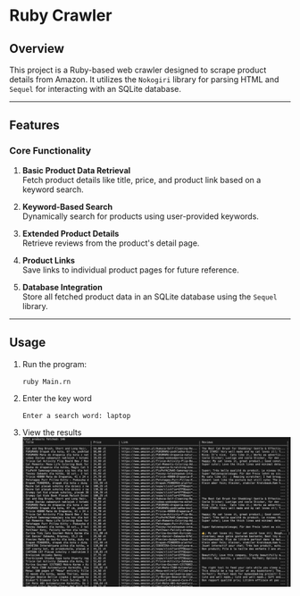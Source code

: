 # Ruby Crawler

## Overview

This project is a Ruby-based web crawler designed to scrape product details from Amazon. It utilizes the `Nokogiri` library for parsing HTML and `Sequel` for interacting with an SQLite database.

---

## Features

### Core Functionality
1. **Basic Product Data Retrieval**  
   Fetch product details like title, price, and product link based on a keyword search.
   
2. **Keyword-Based Search**  
   Dynamically search for products using user-provided keywords.

3. **Extended Product Details**  
   Retrieve reviews from the product's detail page.

4. **Product Links**  
   Save links to individual product pages for future reference.

5. **Database Integration**  
   Store all fetched product data in an SQLite database using the `Sequel` library.

___

## Usage

1. Run the program:
    ```
    ruby Main.rn
    ```

2. Enter the key word
    ```
    Enter a search word: laptop
    ```

3. View the results
   ![alt text](image.png)


